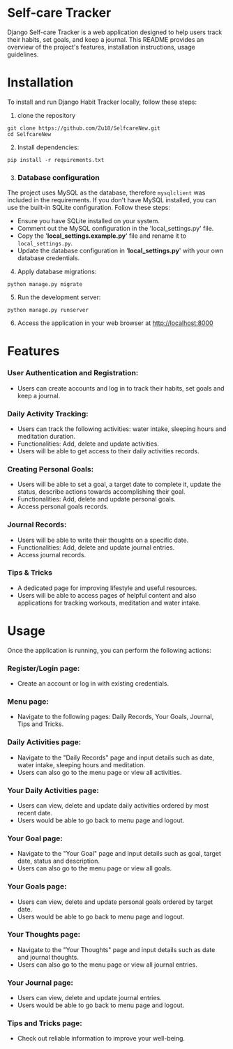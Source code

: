 # Self-care Tracker

Django Self-care Tracker is a web application designed to help users track their habits, set goals, and keep a journal.
This README provides an overview of the project's features, installation instructions, usage guidelines.

# Installation #

To install and run Django Habit Tracker locally, follow these steps:

1. clone the repository
```
git clone https://github.com/Zu18/SelfcareNew.git
cd SelfcareNew
```

2. Install dependencies:
```
pip install -r requirements.txt
```
3. ### Database configuration ###
The project uses MySQL as the database, therefore `mysqlclient` was included in the requirements.
If you don't have MySQL installed, you can use the built-in SQLite configuration. Follow these steps:
 
  - Ensure you have SQLite installed on your system.
  - Comment out the MySQL configuration in the 'local_settings.py' file.
  - Copy the '**local_settings.example.py**' file and rename it to `local_settings.py`.
  - Update the database configuration in '**local_settings.py**' with your own database credentials.


4. Apply database migrations:
```
python manage.py migrate
```

5. Run the development server:
```
python manage.py runserver
```

6. Access the application in your web browser at [http://localhost:8000](url)

# Features #
### User Authentication and Registration: ###
  * Users can create accounts and log in to track their habits, set goals and keep a journal.
### Daily Activity Tracking: ###
  * Users can track the following activities: water intake, sleeping hours and meditation duration.
  * Functionalities: Add, delete and update activities.
  * Users will be able to get access to their daily activities records.
  
### Creating Personal Goals: ###
  * Users will be able to set a goal, a target date to complete it, update the status, describe actions towards accomplishing their goal.
  * Functionalities: Add, delete and update personal goals.
  * Access personal goals records.

### Journal Records: ###
  * Users will be able to write their thoughts on a specific date.
  * Functionalities: Add, delete and update journal entries.
  * Access journal records.

### Tips & Tricks ###
  * A dedicated page for improving lifestyle and useful resources.
  * Users will be able to access pages of helpful content and also applications for tracking workouts, meditation and water intake.


# Usage #
Once the application is running, you can perform the following actions: 

### Register/Login page: ###
  * Create an account or log in with existing credentials.

### Menu page: ###
  * Navigate to the following pages: Daily Records, Your Goals, Journal, Tips and Tricks.

### Daily Activities page: ###
  * Navigate to the "Daily Records" page and input details such as date, water intake, sleeping hours and meditation.
  * Users can also go to the menu page or view all activities.
### Your Daily Activities page: ###
  * Users can view, delete and update daily activities ordered by most recent date.
  * Users would be able to go back to menu page and logout.
### Your Goal page: ###
  * Navigate to the "Your Goal" page and input details such as goal, target date, status and description.
  * Users can also go to the menu page or view all goals.
### Your Goals page: ###
  * Users can view, delete and update personal goals ordered by target date.
  * Users would be able to go back to menu page and logout.
### Your Thoughts page: ###
  * Navigate to the "Your Thoughts" page and input details such as date and journal thoughts.
  * Users can also go to the menu page or view all journal entries.
### Your Journal page: ###
  * Users can view, delete and update journal entries.
  * Users would be able to go back to menu page and logout.
### Tips and Tricks page: ###
  * Check out reliable information to improve your well-being.

